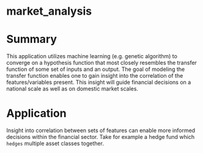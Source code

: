 # market_analysis

# Summary
This application utilizes machine learning (e.g. genetic algorithm) to converge on a hypothesis function that most closely resembles the transfer function of some set of inputs and an output. The goal of modeling the transfer function enables one to gain insight into the correlation of the features/variables present. This insight will guide financial decisions on a national scale as well as on domestic market scales.

# Application
Insight into correlation between sets of features can enable more informed decisions within the financial sector. Take for example a hedge fund which `hedges` multiple asset classes together.

